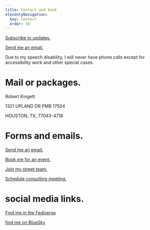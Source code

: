 ```yaml
---
title: Contact and book
eleventyNavigation:
  key: Contact
  order: 10
---
```


[Subscribe to updates.](/follow)

<a href="mailto:&#107;&#105;&#110;&#103;&#101;&#116;&#116;&#114;&#064;&#103;&#109;&#097;&#105;&#108;&#046;&#099;&#111;&#109;?subject=SPAM&body=DELETE%20THE%20SUBJECT%20LINE%20BEFORE%20SENDING.%20ALSO%20DELETE%20THIS%20TOO.">Send me an email.</a>

Due to my speech disability, I will never have phone calls except for accessibility work and other special cases.

# Mail or packages.

Robert Kingett

1321 UPLAND DR PMB 17504

HOUSTON, TX, 77043-4718

# Forms and emails.

<a href="mailto:&#107;&#105;&#110;&#103;&#101;&#116;&#116;&#114;&#064;&#103;&#109;&#097;&#105;&#108;&#046;&#099;&#111;&#109;?subject=SPAM&body=DELETE%20THE%20SUBJECT%20LINE%20BEFORE%20SENDING.%20ALSO%20DELETE%20THIS%20TOO.">Send me an email.</a>

[Book me for an event.](/events)

[Join my street team.](/team)

[Schedule consulting meeting.](https://calendly.com/weirdwriter/60min)

# social media links.

[Find me in the Fediverse](https://caneandable.social/@WeirdWriter)

[find me on BlueSky](https://bsky.app/profile/WeirdWriter.caneandable.social.ap.brid.gy)